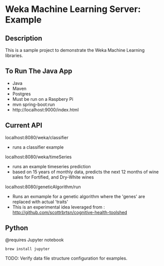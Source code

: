# Weka Machine Learning Server: Example

## Description
This is a sample project to demonstrate the Weka Machine Learning libraries. 

## To Run The Java App
- Java
- Maven
- Postgres
- Must be run on a Raspbery Pi
- mvn spring-boot:run
- http://localhost:9000/index.html

## Current API
localhost:8080/weka/classifier
- runs a classifier example

localhost:8080/weka/timeSeries
- runs an example timeseries prediction 
- based on 15 years of monthly data, predicts the next 12 months of wine sales for Fortified, and Dry-White wines

localhost:8080/geneticAlgorithm/run
- Runs an exmample for a genetic algorithm where the 'genes' are replaced with actual 'traits'
- This is an experimental idea leveraged from : http://github.com/scottrbrtsn/cognitive-health-toolshed

## Python

@requires
Jupyter notebook

`brew install jupyter`

TODO: Verify data file structure configuration for examples.  

